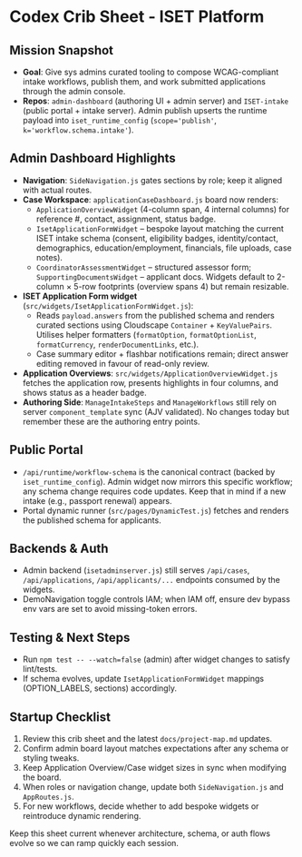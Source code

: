 ﻿# Codex Crib Sheet - ISET Platform

## Mission Snapshot
- **Goal**: Give sys admins curated tooling to compose WCAG-compliant intake workflows, publish them, and work submitted applications through the admin console.
- **Repos**: `admin-dashboard` (authoring UI + admin server) and `ISET-intake` (public portal + intake server). Admin publish upserts the runtime payload into `iset_runtime_config` (`scope='publish'`, `k='workflow.schema.intake'`).

## Admin Dashboard Highlights
- **Navigation**: `SideNavigation.js` gates sections by role; keep it aligned with actual routes.
- **Case Workspace**: `applicationCaseDashboard.js` board now renders:
  - `ApplicationOverviewWidget` (4-column span, 4 internal columns) for reference #, contact, assignment, status badge.
  - `IsetApplicationFormWidget` – bespoke layout matching the current ISET intake schema (consent, eligibility badges, identity/contact, demographics, education/employment, financials, file uploads, case notes).
  - `CoordinatorAssessmentWidget` – structured assessor form; `SupportingDocumentsWidget` – applicant docs.
  Widgets default to 2-column × 5-row footprints (overview spans 4) but remain resizable.
- **ISET Application Form widget** (`src/widgets/IsetApplicationFormWidget.js`):
  - Reads `payload.answers` from the published schema and renders curated sections using Cloudscape `Container` + `KeyValuePairs`. Utilises helper formatters (`formatOption`, `formatOptionList`, `formatCurrency`, `renderDocumentLinks`, etc.).
  - Case summary editor + flashbar notifications remain; direct answer editing removed in favour of read-only review.
- **Application Overviews**: `src/widgets/ApplicationOverviewWidget.js` fetches the application row, presents highlights in four columns, and shows status as a header badge.
- **Authoring Side**: `ManageIntakeSteps` and `ManageWorkflows` still rely on server `component_template` sync (AJV validated). No changes today but remember these are the authoring entry points.

## Public Portal
- `/api/runtime/workflow-schema` is the canonical contract (backed by `iset_runtime_config`). Admin widget now mirrors this specific workflow; any schema change requires code updates. Keep that in mind if a new intake (e.g., passport renewal) appears.
- Portal dynamic runner (`src/pages/DynamicTest.js`) fetches and renders the published schema for applicants.

## Backends & Auth
- Admin backend (`isetadminserver.js`) still serves `/api/cases`, `/api/applications`, `/api/applicants/...` endpoints consumed by the widgets.
- DemoNavigation toggle controls IAM; when IAM off, ensure dev bypass env vars are set to avoid missing-token errors.

## Testing & Next Steps
- Run `npm test -- --watch=false` (admin) after widget changes to satisfy lint/tests.
- If schema evolves, update `IsetApplicationFormWidget` mappings (OPTION_LABELS, sections) accordingly.

## Startup Checklist
1. Review this crib sheet and the latest `docs/project-map.md` updates.
2. Confirm admin board layout matches expectations after any schema or styling tweaks.
3. Keep Application Overview/Case widget sizes in sync when modifying the board.
4. When roles or navigation change, update both `SideNavigation.js` and `AppRoutes.js`.
5. For new workflows, decide whether to add bespoke widgets or reintroduce dynamic rendering.

Keep this sheet current whenever architecture, schema, or auth flows evolve so we can ramp quickly each session.
